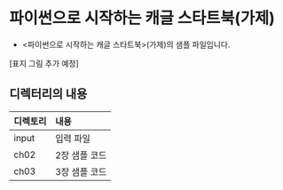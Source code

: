 # 파이썬으로 시작하는 캐글 스타트북(가제)

- <파이썬으로 시작하는 캐글 스타트북>(가제)의 샘플 파일입니다.

[표지 그림 추가 예정]

## 디렉터리의 내용

|디렉토리| 내용 |
|:----|:-------|
| input | 입력 파일 |
| ch02 | 2장 샘플 코드 |
| ch03 | 3장 샘플 코드 |
